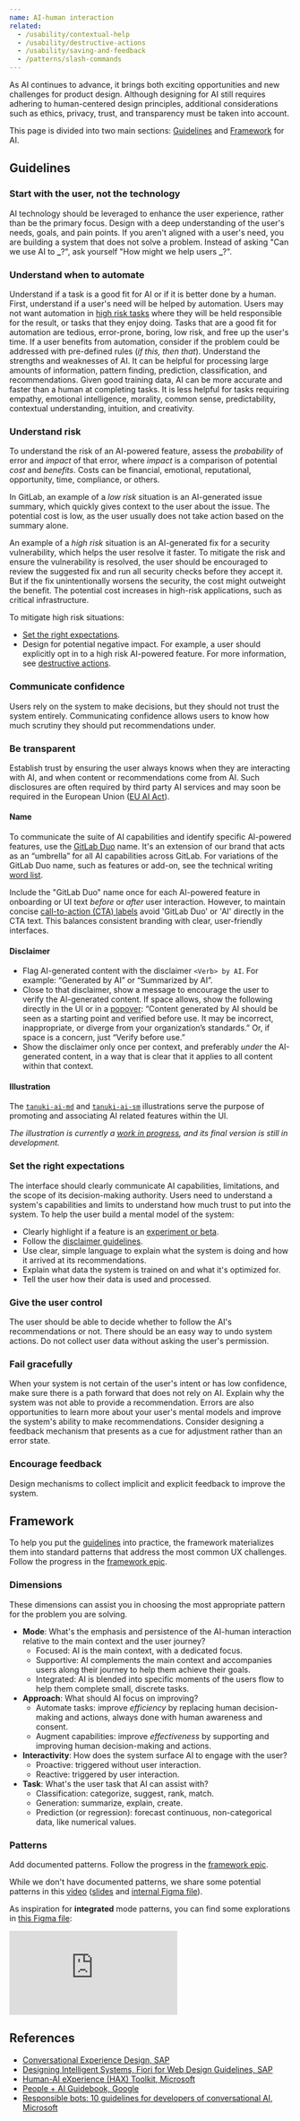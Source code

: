 ```yaml
---
name: AI-human interaction
related:
  - /usability/contextual-help
  - /usability/destructive-actions
  - /usability/saving-and-feedback
  - /patterns/slash-commands
---
```


As AI continues to advance, it brings both exciting opportunities and new challenges for product design. Although designing for AI still requires adhering to human-centered design principles, additional considerations such as ethics, privacy, trust, and transparency must be taken into account.

This page is divided into two main sections: [Guidelines](#guidelines) and [Framework](#framework) for AI.

## Guidelines

### Start with the user, not the technology

AI technology should be leveraged to enhance the user experience, rather than be the primary focus. Design with a deep understanding of the user's needs, goals, and pain points. If you aren't aligned with a user's need, you are building a system that does not solve a problem. Instead of asking "Can we use AI to **\_**?", ask yourself "How might we help users **\_**?".

### Understand when to automate

Understand if a task is a good fit for AI or if it is better done by a human. First, understand if a user's need will be helped by automation. Users may not want automation in [high risk tasks](#understand-risk) where they will be held responsible for the result, or tasks that they enjoy doing. Tasks that are a good fit for automation are tedious, error-prone, boring, low risk, and free up the user's time. If a user benefits from automation, consider if the problem could be addressed with pre-defined rules (_if this, then that_). Understand the strengths and weaknesses of AI. It can be helpful for processing large amounts of information, pattern finding, prediction, classification, and recommendations. Given good training data, AI can be more accurate and faster than a human at completing tasks. It is less helpful for tasks requiring empathy, emotional intelligence, morality, common sense, predictability, contextual understanding, intuition, and creativity.

### Understand risk

To understand the risk of an AI-powered feature, assess the _probability_ of error and _impact_ of that error, where _impact_ is a comparison of potential _cost_ and _benefits_. Costs can be financial, emotional, reputational, opportunity, time, compliance, or others.

In GitLab, an example of a _low risk_ situation is an AI-generated issue summary, which quickly gives context to the user about the issue. The potential cost is low, as the user usually does not take action based on the summary alone.

An example of a _high risk_ situation is an AI-generated fix for a security vulnerability, which helps the user resolve it faster.
To mitigate the risk and ensure the vulnerability is resolved, the user should be encouraged to review the suggested fix and run all security checks before they accept it.
But if the fix unintentionally worsens the security, the cost might outweight the benefit. The potential cost increases in high-risk applications, such as critical infrastructure.

To mitigate high risk situations:

- [Set the right expectations](#set-the-right-expectations).
- Design for potential negative impact. For example, a user should explicitly opt in to a high risk AI-powered feature. For more information, see [destructive actions](/usability/destructive-actions).

### Communicate confidence

Users rely on the system to make decisions, but they should not trust the system entirely. Communicating confidence allows users to know how much scrutiny they should put recommendations under.

### Be transparent

Establish trust by ensuring the user always knows when they are interacting with AI, and when content or recommendations come from AI. Such disclosures are often required by third party AI services and may soon be required in the European Union ([EU AI Act](https://www.europarl.europa.eu/news/en/headlines/society/20230601STO93804/eu-ai-act-first-regulation-on-artificial-intelligence)).

#### Name

To communicate the suite of AI capabilities and identify specific AI-powered features, use the [GitLab Duo](https://docs.google.com/presentation/d/1G849KWal8XDAEdusoR5YN8ZrZlvcgFVnqr4Nsjdy9Rc/edit#slide=id.g249996547b6_0_20) name. It's an extension of our brand that acts as an “umbrella” for all AI capabilities across GitLab. For variations of the GitLab Duo name, such as features or add-on, see the technical writing [word list](https://docs.gitlab.com/ee/development/documentation/styleguide/word_list.html).

Include the "GitLab Duo" name once for each AI-powered feature in onboarding or UI text _before_ or _after_ user interaction. However, to maintain concise [call-to-action (CTA) labels](/patterns/duo-calls-to-action#label) avoid 'GitLab Duo' or 'AI' directly in the CTA text. This balances consistent branding with clear, user-friendly interfaces.

<figure-img alt="GitLab Duo is used in supplemental UI copy." label="GitLab Duo is used in supplemental UI copy." src="/img/gitlab-duo-ui.svg"></figure-img>

#### Disclaimer

- Flag AI-generated content with the disclaimer `<Verb> by AI`. For example: “Generated by AI” or “Summarized by AI”.
- Close to that disclaimer, show a message to encourage the user to verify the AI-generated content. If space allows, show the following directly in the UI or in a [popover](/components/popover): “Content generated by AI should be seen as a starting point and verified before use. It may be incorrect, inappropriate, or diverge from your organization’s standards.” Or, if space is a concern, just “Verify before use.”
- Show the disclaimer only once per context, and preferably _under_ the AI-generated content, in a way that is clear that it applies to all content within that context.

#### Illustration

The [`tanuki-ai-md`](https://gitlab-org.gitlab.io/gitlab-svgs/illustrations?q=illustrations/tanuki-ai-md.svg) and [`tanuki-ai-sm`](https://gitlab-org.gitlab.io/gitlab-svgs/illustrations?q=illustrations/tanuki-ai-sm.svg) illustrations serve the purpose of promoting and associating AI related features within the UI.

_The illustration is currently a [work in progress](https://gitlab.com/gitlab-org/gitlab-svgs/-/issues/400), and its final version is still in development._

### Set the right expectations

The interface should clearly communicate AI capabilities, limitations, and the scope of its decision-making authority. Users need to understand a system's capabilities and limits to understand how much trust to put into the system. To help the user build a mental model of the system:

- Clearly highlight if a feature is an [experiment or beta](/usability/feature-management#highlighting-feature-versions).
- Follow the [disclaimer guidelines](#disclaimer).
- Use clear, simple language to explain what the system is doing and how it arrived at its recommendations.
- Explain what data the system is trained on and what it's optimized for.
- Tell the user how their data is used and processed.

### Give the user control

The user should be able to decide whether to follow the AI's recommendations or not. There should be an easy way to undo system actions. Do not collect user data without asking the user's permission.

### Fail gracefully

When your system is not certain of the user's intent or has low confidence, make sure there is a path forward that does not rely on AI. Explain why the system was not able to provide a recommendation. Errors are also opportunities to learn more about your user's mental models and improve the system's ability to make recommendations. Consider designing a feedback mechanism that presents as a cue for adjustment rather than an error state.

### Encourage feedback

Design mechanisms to collect implicit and explicit feedback to improve the system.

## Framework

To help you put the [guidelines](#guidelines) into practice, the framework materializes them into standard patterns that address the most common UX challenges. Follow the progress in the [framework epic](https://gitlab.com/groups/gitlab-org/-/epics/10334).

### Dimensions

These dimensions can assist you in choosing the most appropriate pattern for the problem you are solving.

- **Mode**: What's the emphasis and persistence of the AI-human interaction relative to the main context and the user journey?
  - Focused: AI is the main context, with a dedicated focus.
  - Supportive: AI complements the main context and accompanies users along their journey to help them achieve their goals.
  - Integrated: AI is blended into specific moments of the users flow to help them complete small, discrete tasks.
- **Approach**: What should AI focus on improving?
  - Automate tasks: improve _efficiency_ by replacing human decision-making and actions, always done with human awareness and consent.
  - Augment capabilities: improve _effectiveness_ by supporting and improving human decision-making and actions.
- **Interactivity**: How does the system surface AI to engage with the user?
  - Proactive: triggered without user interaction.
  - Reactive: triggered by user interaction.
- **Task**: What's the user task that AI can assist with?
  - Classification: categorize, suggest, rank, match.
  - Generation: summarize, explain, create.
  - Prediction (or regression): forecast continuous, non-categorical data, like numerical values.

### Patterns

<todo>Add documented patterns. Follow the progress in the [framework epic](https://gitlab.com/groups/gitlab-org/-/epics/10334).</todo>

While we don't have documented patterns, we share some potential patterns in this [video](https://youtu.be/UXCz2xst_zg) ([slides](https://docs.google.com/presentation/d/1rO2BpI2WZC9Dxhv7oVR6XHk8GMb77AswESYcDANnQhA/edit?usp=sharing) and [internal Figma file](https://www.figma.com/file/s4TP1i2Akd1VTh4jhbg234/AI-prioritized-prototypes?type=design&node-id=2766-82606&t=zllXY21ifWzgeCq1-4)).

As inspiration for **integrated** mode patterns, you can find some explorations in [this Figma file](https://www.figma.com/file/s32hZcNQ0mQupGuEB5jUMH/Integrated-mode-AI-UX-patterns-design.gitlab.com%231615?type=design&node-id=1-2&mode=design):

<div class="figma-embed" aria-label="Examples of integrated mode patterns, showing how the AI-human interaction guidelines could be applied to a button, form, or static content." role="img">
  <iframe frameborder="0" src="https://www.figma.com/embed?embed_host=share&url=https%3A%2F%2Fwww.figma.com%2Ffile%2Fs32hZcNQ0mQupGuEB5jUMH%2FIntegrated-mode-AI-UX-patterns-design.gitlab.com%25231615%3Ftype%3Ddesign%26node-id%3D1%253A2%26mode%3Ddesign%26t%3DeWpvomQy7PhbCp4J-1" allowfullscreen></iframe>
</div>

## References

- [Conversational Experience Design, SAP](https://experience.sap.com/conversational-ux/)
- [Designing Intelligent Systems, Fiori for Web Design Guidelines, SAP](https://experience.sap.com/fiori-design-web/designing-intelligent-systems/)
- [Human-AI eXperience (HAX) Toolkit, Microsoft](https://www.microsoft.com/en-us/haxtoolkit/)
- [People + AI Guidebook, Google](https://pair.withgoogle.com/guidebook)
- [Responsible bots: 10 guidelines for developers of conversational AI, Microsoft](https://www.microsoft.com/en-us/research/uploads/prod/2018/11/Bot_Guidelines_Nov_2018.pdf)
